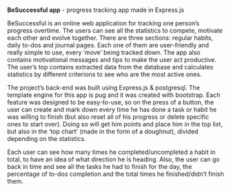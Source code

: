 **BeSuccessful app** - progress tracking app made in Express.js

BeSuccessful is an online web application for tracking one person’s progress overtime. The users can see all the statistics to compete, motivate each other and evolve together. 
There are three sections: regular habits, daily to-dos and journal pages. Each one of them are user-friendly and really simple to use, every ‘move’ being tracked down. The app also contains motivational messages and tips to make the user act productive.
The user’s top contains extracted data from the database and calculates statistics by different criterions to see who are the most active ones.

The project’s back-end was built using Express.js & postgresql. The template engine for this app is pug and it was created with bootstrap. Each feature was designed to be easy-to-use, so on the press of a button, the user can create and mark down every time he has done a task or habit he was willing to finish (but also reset all of his progress or delete specific ones to start over). Doing so will get him points and place him in the top list, but also in the ‘top chart’ (made in the form of a doughnut), divided depending on the statistics. 

Each user can see how many times he completed/uncompleted a habit in total, to have an idea of what direction he is heading. Also, the user can go back in time and see all the tasks he had to finish for the day, the percentage of to-dos completion and the total times he finished/didn’t finish them. 
